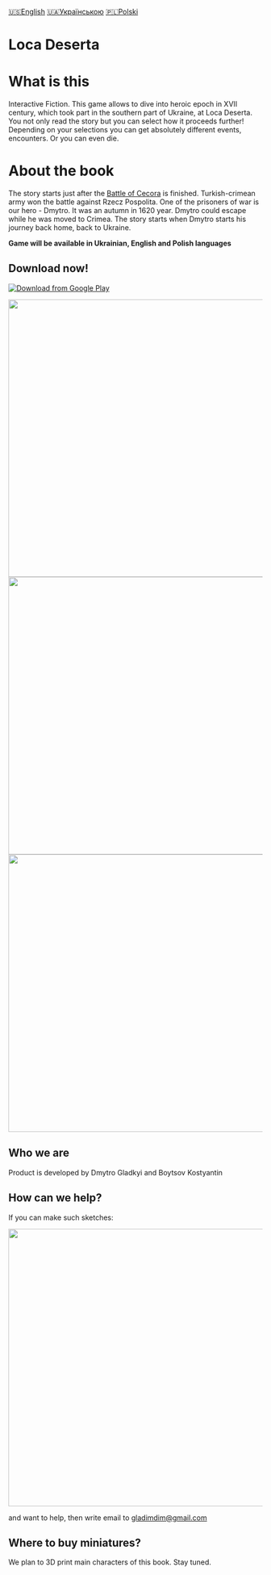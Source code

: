 [🇺🇸English](index_en.md)
[🇺🇦Українською](index.md)
[🇵🇱Polski](index_pl.md)

# Loca Deserta

# What is this

Interactive Fiction. This game allows to dive into heroic epoch in XVII century, which took part in the southern part of Ukraine, at Loca Deserta. You not only read the story but you can select how it proceeds further! Depending on your selections you can get absolutely different events, encounters. Or you can even die.


# About the book

The story starts just after the [Battle of Cecora](https://en.wikipedia.org/wiki/Battle_of_Cecora_(1620)) is finished. Turkish-crimean army won the battle against Rzecz Pospolita. One of the prisoners of war is our hero - Dmytro. It was an autumn in 1620 year. Dmytro could escape while he was moved to Crimea. The story starts when Dmytro starts his journey back home, back to Ukraine.

**Game will be available in Ukrainian, English and Polish languages**

## Download now!

[![Download from Google Play](https://play.google.com/intl/en_us/badges/images/generic/ua_badge_web_generic.png)](https://play.google.com/store/apps/details?id=gladimdim.locadeserta)

<p align="center">
  <img src="images/login_page.jpg" width="550">
  <img src="images/stories_page.jpg" width="550">
  <img src="images/passage_page.jpg" width="550">
</p>


## Who we are

Product is developed by Dmytro Gladkyi and Boytsov Kostyantin

## How can we help?

If you can make such sketches: 

<p align="center">
  <img src="Vesterfeld_example.jpg" width="550">
</p>

and want to help, then write email to gladimdim@gmail.com

## Where to buy miniatures?

We plan to 3D print main characters of this book. Stay tuned.

